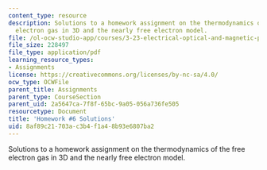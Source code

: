 ```yaml
---
content_type: resource
description: Solutions to a homework assignment on the thermodynamics of the free
  electron gas in 3D and the nearly free electron model.
file: /ol-ocw-studio-app/courses/3-23-electrical-optical-and-magnetic-properties-of-materials-fall-2007/8af89c21703ac3b4f1a48b93e6807ba2_sol6.pdf
file_size: 228497
file_type: application/pdf
learning_resource_types:
- Assignments
license: https://creativecommons.org/licenses/by-nc-sa/4.0/
ocw_type: OCWFile
parent_title: Assignments
parent_type: CourseSection
parent_uid: 2a5647ca-7f8f-65bc-9a05-056a736fe505
resourcetype: Document
title: 'Homework #6 Solutions'
uid: 8af89c21-703a-c3b4-f1a4-8b93e6807ba2
---
```

Solutions to a homework assignment on the thermodynamics of the free electron gas in 3D and the nearly free electron model.